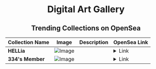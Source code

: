 <div align="center">

# Digital Art Gallery

## Trending Collections on OpenSea

| Collection Name                       | Image                                                                                     | Description                       | OpenSea Link                                                                                          |
|---------------------------------------|-------------------------------------------------------------------------------------------|-----------------------------------|--------------------------------------------------------------------------------------------------------|
| **HELLia** | ![Image](https://i.seadn.io/s/raw/files/2b6673ebcfe4f86453db4723aea7ba79.jpg?w=500&auto=format?w=200&auto=format) |  | <details><summary>Link</summary>[HELLia](https://opensea.io/collection/hellia-1)</details> |
| **334's Member** | ![Image](https://i.seadn.io/s/raw/files/34916265a4cbe104c8cbceba492b3f99.png?w=500&auto=format?w=200&auto=format) |  | <details><summary>Link</summary>[334's Member](https://opensea.io/collection/334-s-member)</details> |

</div>
